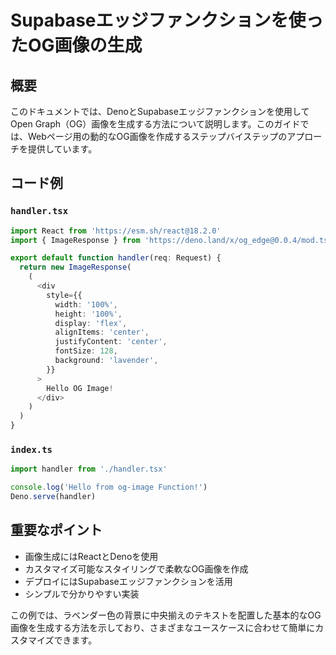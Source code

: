 # Supabaseエッジファンクションを使ったOG画像の生成

## 概要

このドキュメントでは、DenoとSupabaseエッジファンクションを使用してOpen Graph（OG）画像を生成する方法について説明します。このガイドでは、Webページ用の動的なOG画像を作成するステップバイステップのアプローチを提供しています。

## コード例

### `handler.tsx`

```typescript
import React from 'https://esm.sh/react@18.2.0'
import { ImageResponse } from 'https://deno.land/x/og_edge@0.0.4/mod.ts'

export default function handler(req: Request) {
  return new ImageResponse(
    (
      <div
        style={{
          width: '100%',
          height: '100%',
          display: 'flex',
          alignItems: 'center',
          justifyContent: 'center',
          fontSize: 128,
          background: 'lavender',
        }}
      >
        Hello OG Image!
      </div>
    )
  )
}
```

### `index.ts`

```typescript
import handler from './handler.tsx'

console.log('Hello from og-image Function!')
Deno.serve(handler)
```

## 重要なポイント

- 画像生成にはReactとDenoを使用
- カスタマイズ可能なスタイリングで柔軟なOG画像を作成
- デプロイにはSupabaseエッジファンクションを活用
- シンプルで分かりやすい実装

この例では、ラベンダー色の背景に中央揃えのテキストを配置した基本的なOG画像を生成する方法を示しており、さまざまなユースケースに合わせて簡単にカスタマイズできます。

